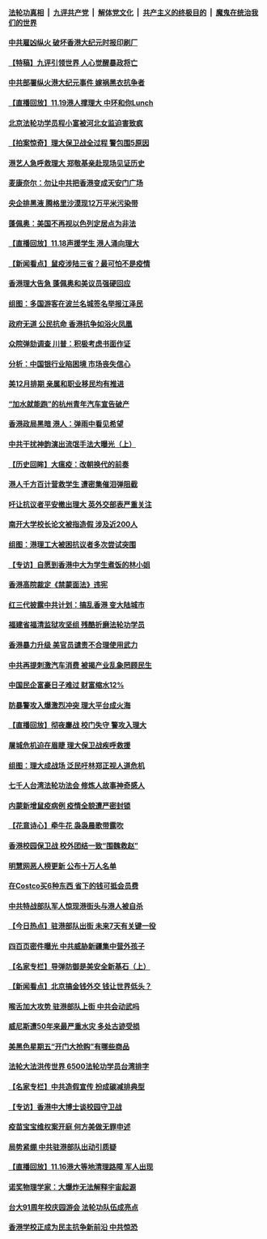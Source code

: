 ####  [法轮功真相](../../../../basic/blob/master/README.md?t=11192301) &nbsp;|&nbsp; [九评共产党](../../../../9ping.md/blob/master/README.md?t=11192301) &nbsp;|&nbsp; [解体党文化](../../../../jtdwh.md/blob/master/README.md?t=11192301)  &nbsp;|&nbsp; [共产主义的终极目的](../../../../gczydzjmd.md/blob/master/README.md?t=11192301) &nbsp;|&nbsp; [魔鬼在统治我们的世界](../../../../mgztzwmdsj.md/blob/master/README.md?t=11192301) 

#### [中共雇凶纵火 破坏香港大纪元时报印刷厂](../pages/nf4514/n11665643.md?t=11192301) 

#### [【特稿】九评引领世界 人心觉醒暴政将亡](../pages/nf4514/n11660496.md?t=11192301) 

#### [中共部署纵火港大纪元事件 嫁祸黑衣抗争者](../pages/nf4514/n11665841.md?t=11192301) 

#### [【直播回放】11.19港人撑理大 中环和你Lunch](../pages/nf4514/n11665520.md?t=11192301) 

#### [北京法轮功学员程小富被河北女监迫害致疯](../pages/nf4514/n11661113.md?t=11192301) 

#### [【拍案惊奇】理大保卫战全过程 警包围5原因](../pages/nf4514/n11665291.md?t=11192301) 

#### [港艺人急呼救理大 郑敬基亲赴现场见证历史](../pages/nf4514/n11665083.md?t=11192301) 

#### [麦康奈尔：勿让中共把香港变成天安门广场](../pages/nf4514/n11665134.md?t=11192301) 

#### [央企排黑液 腾格里沙漠现12万平米污染带](../pages/nf4514/n11664681.md?t=11192301) 

#### [蓬佩奥：美国不再视以色列定居点为非法](../pages/nf4514/n11664578.md?t=11192301) 

#### [【直播回放】11.18声援学生 港人涌向理大](../pages/nf4514/n11662673.md?t=11192301) 

#### [【新闻看点】鼠疫涉陆三省？最可怕不是疫情](../pages/nf4514/n11664341.md?t=11192301) 

#### [香港理大告急 蓬佩奥和美议员强硬回应](../pages/nf4514/n11664603.md?t=11192301) 

#### [组图：多国游客在波兰名城签名举报江泽民](../pages/nf4514/n11664119.md?t=11192301) 

#### [政府无道 公民抗命 香港抗争如浴火凤凰](../pages/nf4514/n11664632.md?t=11192301) 

#### [众院弹劾调查 川普：积极考虑书面作证](../pages/nf4514/n11664251.md?t=11192301) 

#### [分析：中国银行业陷困境 市场丧失信心](../pages/nf4514/n11664319.md?t=11192301) 

#### [美12月排期 亲属和职业移民均有推进](../pages/nf4514/n11664460.md?t=11192301) 

#### [“加水就能跑”的杭州青年汽车宣告破产](../pages/nf4514/n11664213.md?t=11192301) 

#### [香港政局黑暗 港人：弹雨中看见希望](../pages/nf4514/n11663966.md?t=11192301) 

#### [中共干扰神韵演出流氓手法大曝光（上）](../pages/nf4514/n11663708.md?t=11192301) 

#### [【历史回眸】大瘟疫：改朝换代的前奏](../pages/nf4514/n11661605.md?t=11192301) 

#### [港人千方百计营救学生 遭密集催泪弹阻截](../pages/nf4514/n11663976.md?t=11192301) 

#### [吁让抗议者平安撤出理大 英外交部表严重关注](../pages/nf4514/n11663821.md?t=11192301) 

#### [南开大学校长论文被指造假 涉及近200人](../pages/nf4514/n11663394.md?t=11192301) 

#### [组图：港理工大被困抗议者多次尝试突围](../pages/nf4514/n11663164.md?t=11192301) 

#### [【专访】自愿到香港中大为学生煮饭的林小姐](../pages/nf4514/n11663213.md?t=11192301) 

#### [香港高院裁定《禁蒙面法》违宪](../pages/nf4514/n11662616.md?t=11192301) 

#### [红三代披露中共计划：搞乱香港 变大陆城市](../pages/nf4514/n11662819.md?t=11192301) 

#### [福建省福清监狱攻坚组 残酷折磨法轮功学员](../pages/nf4514/n11658507.md?t=11192301) 

#### [香港暴力升级 美官员谴责不合理使用武力](../pages/nf4514/n11662516.md?t=11192301) 

#### [中共再提刺激汽车消费 被揭产业乱象罔顾民生](../pages/nf4514/n11661558.md?t=11192301) 

#### [中国民企富豪日子难过 财富缩水12%](../pages/nf4514/n11656974.md?t=11192301) 

#### [防暴警攻入爆激烈冲突 理大平台成火海](../pages/nf4514/n11661987.md?t=11192301) 

#### [【直播回放】彻夜鏖战 校门失守 警攻入理大](../pages/nf4514/n11660454.md?t=11192301) 

#### [屠城危机迫在眉睫 理大保卫战疾呼救援](../pages/nf4514/n11661797.md?t=11192301) 

#### [组图：理大成战场 泛民吁林郑正视人道危机](../pages/nf4514/n11661636.md?t=11192301) 

#### [七千人台湾法轮功法会 修炼人故事神奇感人](../pages/nf4514/n11660503.md?t=11192301) 

#### [内蒙新增鼠疫病例 疫情全貌遭严密封锁](../pages/nf4514/n11661503.md?t=11192301) 

#### [【花意诗心】牵牛花 袅袅晨歌带露吹](../pages/nf4514/n11661421.md?t=11192301) 

#### [香港校园保卫战 校外团结一致“围魏救赵”](../pages/nf4514/n11660818.md?t=11192301) 

#### [明慧网恶人榜更新 公布十万人名单](../pages/nf4514/n11660745.md?t=11192301) 

#### [在Costco买6种东西 省下的钱可抵会员费](../pages/nf4514/n11551258.md?t=11192301) 

#### [中共特战部队军人惊现港街头与港人被自杀](../pages/nf4514/n11660720.md?t=11192301) 

#### [【今日热点】驻港部队出街 未来7天有关键一役](../pages/nf4514/n11660451.md?t=11192301) 

#### [四百页密件曝光 中共威胁新疆集中营外孩子](../pages/nf4514/n11660370.md?t=11192301) 

#### [【名家专栏】导弹防御是美安全新基石（上）](../pages/nf4514/n11659394.md?t=11192301) 

#### [【新闻看点】北京搞金钱外交 钱让世界低头？](../pages/nf4514/n11660328.md?t=11192301) 

#### [喉舌加大攻势 驻港部队上街 中共会动武吗](../pages/nf4514/n11660213.md?t=11192301) 

#### [威尼斯遭50年来最严重水灾 多处古迹受损](../pages/nf4514/n11660278.md?t=11192301) 

#### [美黑色星期五“开门大抢购”有哪些商品](../pages/nf4514/n11660200.md?t=11192301) 

#### [法轮大法洪传世界 6500法轮功学员台湾排字](../pages/nf4514/n11659846.md?t=11192301) 

#### [【名家专栏】中共造假宣传 扮成碳减排典型](../pages/nf4514/n11658485.md?t=11192301) 

#### [【专访】香港中大博士谈校园守卫战](../pages/nf4514/n11660097.md?t=11192301) 

#### [疫苗宝宝维权案开庭 何方美做无罪申述](../pages/nf4514/n11660039.md?t=11192301) 

#### [局势紧绷 中共驻港部队出动引质疑](../pages/nf4514/n11659768.md?t=11192301) 

#### [【直播回放】11.16港大等地清理路障 军人出现](../pages/nf4514/n11659922.md?t=11192301) 

#### [诺奖物理学家：大爆炸无法解释宇宙起源](../pages/nf4514/n11659417.md?t=11192301) 

#### [台大91周年校庆园游会 法轮功队伍成亮点](../pages/nf4514/n11657709.md?t=11192301) 

#### [香港学校正成为民主抗争新前沿 中共惊恐](../pages/nf4514/n11659253.md?t=11192301) 

